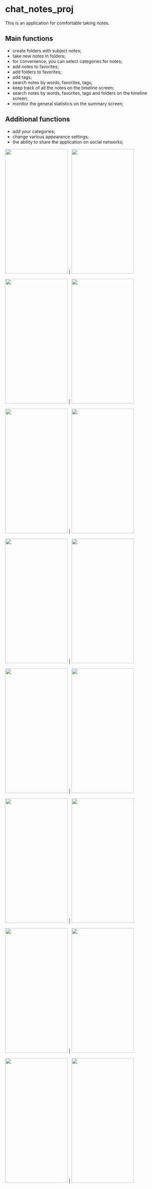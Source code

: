 # chat_notes_proj

This is an application for comfortable taking notes.
## Main functions

- create folders with subject notes;
- take new notes in folders;
- for convenience, you can select categories for notes;
- add notes to favorites;
- add folders to favorites;
- add tags;
- search notes by words, favorites, tags;
- keep track of all the notes on the timeline screen;
- search notes by words, favorites, tags and folders on the timeline screen;
- monitor the general statistics on the summary screen;

## Additional functions

- add your categories;
- change various appearance settings;
- the ability to share the application on social networks;

<img src="https://user-images.githubusercontent.com/74743036/113773541-d7381a00-972e-11eb-8eeb-7ec66443a54c.png" width="200" height="400" /> | <img src="https://user-images.githubusercontent.com/74743036/113773541-d7381a00-972e-11eb-8eeb-7ec66443a54c.png" width="200" height="400" />

<img src="(https://user-images.githubusercontent.com/74743036/113774512-1155eb80-9730-11eb-83b2-a9355d770388.png" width="200" height="400" /> | <img src="https://user-images.githubusercontent.com/74743036/113774587-2599e880-9730-11eb-92e3-a1751e2591a7.png" width="200" height="400" />

<img src="(https://user-images.githubusercontent.com/74743036/113774888-8d503380-9730-11eb-94b3-60bc31085da3.png" width="200" height="400" /> | <img src="https://user-images.githubusercontent.com/74743036/113774597-292d6f80-9730-11eb-9737-0cc1e2d6bd2c.png" width="200" height="400" />

<img src="(https://user-images.githubusercontent.com/74743036/113774626-30ed1400-9730-11eb-90fc-d9cbdea9e41a.png" width="200" height="400" /> | <img src="https://user-images.githubusercontent.com/74743036/113774641-35193180-9730-11eb-8026-130b154c9819.png" width="200" height="400" />

<img src="(https://user-images.githubusercontent.com/74743036/113774661-3a767c00-9730-11eb-91af-c1a559377869.png" width="200" height="400" /> | <img src="https://user-images.githubusercontent.com/74743036/113774674-3f3b3000-9730-11eb-90df-7d0ca07ed00e.png" width="200" height="400" />

<img src="(https://user-images.githubusercontent.com/74743036/113774704-495d2e80-9730-11eb-98b0-9b2fc989a5f6.png" width="200" height="400" /> | <img src="https://user-images.githubusercontent.com/74743036/113774733-5417c380-9730-11eb-96da-4179b7ebeebf.png" width="200" height="400" />

<img src="(https://user-images.githubusercontent.com/74743036/113774748-5d089500-9730-11eb-9563-31c16d6c3922.png" width="200" height="400" /> | <img src="https://user-images.githubusercontent.com/74743036/113774783-65f96680-9730-11eb-88ee-5d7c5cadf003.png" width="200" height="400" />

<img src="(https://user-images.githubusercontent.com/74743036/113774793-698ced80-9730-11eb-9cf4-a08717c8eb46.png" width="200" height="400" /> | <img src="https://user-images.githubusercontent.com/74743036/113774872-87f2e900-9730-11eb-966c-e24c543dc18f.png" width="200" height="400" />


